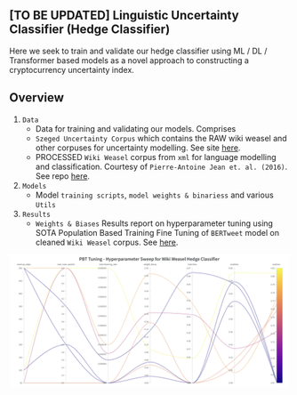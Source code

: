 ## [TO BE UPDATED] Linguistic Uncertainty Classifier (Hedge Classifier)
Here we seek to train and validate our hedge classifier using ML / DL / Transformer based models as a novel approach to constructing a cryptocurrency uncertainty index.

## Overview
1. ```Data```
   * Data for training and validating our models. Comprises
   * ```Szeged Uncertainty Corpus``` which contains the RAW wiki weasel and other corpuses for uncertainty modelling. See site [here](https://rgai.inf.u-szeged.hu/node/160).
   * PROCESSED ```Wiki Weasel``` corpus from ```xml``` for language modelling and classification. Courtesy of ```Pierre-Antoine Jean et. al. (2016)```. See repo [here](https://github.com/PAJEAN/uncertaintyDetection).
2. ```Models```
   * Model ```training scripts```, ```model weights & binariess``` and various ```Utils```
3. ```Results```
   * ```Weights & Biases``` Results report on hyperparameter tuning using SOTA Population Based Training Fine Tuning of ```BERTweet``` model on cleaned ```Wiki Weasel``` corpus. See [here](https://wandb.ai/chrisliew/huggingface/reports/Population-Based-Training-for-Hedge-Classification--VmlldzoxNjYxNDA1?accessToken=9osf6099au0gojyquf2d1ov39ins5haj0tc9xuqggak7f8e5k0or5ctpeny7jjen).

![](images/../../../images/w&b_pbt_tuning_hf_hedge_clf.png)
